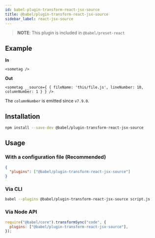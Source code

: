 ```yaml
---
id: babel-plugin-transform-react-jsx-source
title: @babel/plugin-transform-react-jsx-source
sidebar_label: react-jsx-source
---
```


> **NOTE**: This plugin is included in `@babel/preset-react`

## Example

**In**

```
<sometag />
```

**Out**

```
<sometag __source={ { fileName: 'this/file.js', lineNumber: 10, columnNumber: 1 } } />
```

The `columnNumber` is emitted since `v7.9.0`.

## Installation

```sh
npm install --save-dev @babel/plugin-transform-react-jsx-source
```

## Usage

### With a configuration file (Recommended)

```json
{
  "plugins": ["@babel/plugin-transform-react-jsx-source"]
}
```

### Via CLI

```sh
babel --plugins @babel/plugin-transform-react-jsx-source script.js
```

### Via Node API

```javascript
require("@babel/core").transformSync("code", {
  plugins: ["@babel/plugin-transform-react-jsx-source"],
});
```
